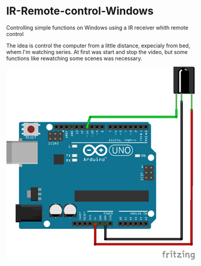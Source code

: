 # IR-Remote-control-Windows
Controlling simple functions on Windows using a IR receiver whith remote control

The idea is control the computer from a little distance, expecialy from bed, whem I'm watching series. At first was start and stop the video, but some functions like rewatching some scenes was necessary.

![Main Screen](/Sketch_bb.png)
